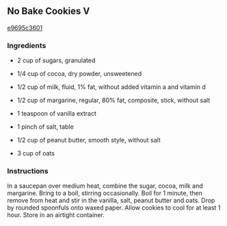 ## No Bake Cookies V

[e9695c3601](http://allrecipes.com/recipe/no-bake-cookies-v/)

### Ingredients

 - 2 cup of sugars, granulated

 - 1/4 cup of cocoa, dry powder, unsweetened

 - 1/2 cup of milk, fluid, 1% fat, without added vitamin a and vitamin d

 - 1/2 cup of margarine, regular, 80% fat, composite, stick, without salt

 - 1 teaspoon of vanilla extract

 - 1 pinch of salt, table

 - 1/2 cup of peanut butter, smooth style, without salt

 - 3 cup of oats

### Instructions

In a saucepan over medium heat, combine the sugar, cocoa, milk and margarine. Bring to a boil, stirring occasionally. Boil for 1 minute, then remove from heat and stir in the vanilla, salt, peanut butter and oats. Drop by rounded spoonfuls onto waxed paper. Allow cookies to cool for at least 1 hour. Store in an airtight container.